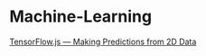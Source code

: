 # Machine-Learning

[TensorFlow.js — Making Predictions from 2D Data](https://codelabs.developers.google.com/codelabs/tfjs-training-regression/index.html#0)
